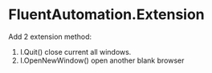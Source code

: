 # FluentAutomation.Extension
 Add 2 extension method:
 
 1. I.Quit() 
 close current all windows.
 2. I.OpenNewWindow()
open another blank browser
